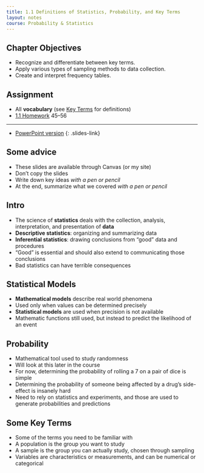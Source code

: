 ```yaml
---
title: 1.1 Definitions of Statistics, Probability, and Key Terms
layout: notes
course: Probability & Statistics
---
```


## Chapter Objectives

- Recognize and differentiate between key terms.
- Apply various types of sampling methods to data collection.
- Create and interpret frequency tables.

## Assignment

- All **vocabulary** (see [Key Terms](https://openstax.org/books/statistics/pages/1-key-terms) for definitions)
- [1.1 Homework](https://openstax.org/books/statistics/pages/1-homework#fs-idm57628896) 45–56

---

- [PowerPoint version](https://1drv.ms/p/c/c4097c61e06a2b97/ETUJXzvEKKNIiMnAlXpCAYYB62yrsYTfHhxBPa_bywXqjw?e=m1TZrO)
{: .slides-link}

## Some advice

- These slides are available through Canvas (or my site)
- Don’t copy the slides
- Write down key ideas *with a pen or pencil*
- At the end, summarize what we covered *with a pen or pencil*

## Intro

- The science of **statistics** deals with the collection, analysis, interpretation, and presentation of **data**
- **Descriptive statistics**: organizing and summarizing data
- **Inferential statistics**: drawing conclusions from “good” data and procedures
- “Good” is essential and should also extend to communicating those conclusions
- Bad statistics can have terrible consequences

## Statistical Models

- **Mathematical models** describe real world phenomena
- Used only when values can be determined precisely
- **Statistical models** are used when precision is not available
- Mathematic functions still used, but instead to predict the likelihood of an event

## Probability

- Mathematical tool used to study randomness
- Will look at this later in the course
- For now, determining the probability of rolling a 7 on a pair of dice is simple
- Determining the probability of someone being affected by a drug’s side-effect is insanely hard
- Need to rely on statistics and experiments, and those are used to generate probabilities and predictions

## Some Key Terms

- Some of the terms you need to be familiar with
- A population is the group you want to study
- A sample is the group you can actually study, chosen through sampling
- Variables are characteristics or measurements, and can be numerical or categorical
